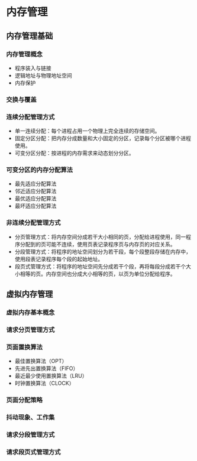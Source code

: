 # 内存管理

## 内存管理基础

### 内存管理概念
* 程序装入与链接
* 逻辑地址与物理地址空间
* 内存保护

### 交换与覆盖
### 连续分配管理方式
* 单一连续分配：每个进程占用一个物理上完全连续的存储空间。
* 固定分区分配：把内存分成数量和大小固定的分区，记录每个分区被哪个进程使用。
* 可变分区分配：按进程的内存需求来动态划分分区。

### 可变分区的内存分配算法
* 最先适应分配算法 
* 邻近适应分配算法 
* 最优适应分配算法 
* 最坏适应分配算法

### 非连续分配管理方式
* 分页管理方式：将内存空间分成若干大小相同的页，分配给进程使用，同一程序分配到的页可能不连续，使用页表记录程序页与内存页的对应关系。
* 分段管理方式：将程序的地址空间划分为若干段，每个段整段存储在内存中，使用段表记录程序每个段的起始地址。
* 段页式管理方式：将程序的地址空间先分成若干个段，再将每段分成若干个大小相等的页。内存空间也分成大小相等的页，以页为单位分配给程序。

## 虚拟内存管理

### 虚拟内存基本概念
### 请求分页管理方式
### 页面置换算法
* 最佳置换算法（OPT）
* 先进先出置换算法（FIFO）
* 最近最少使用置换算法（LRU）
* 时钟置换算法（CLOCK）

### 页面分配策略
### 抖动现象、工作集
### 请求分段管理方式
### 请求段页式管理方式

